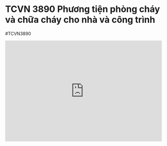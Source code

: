 # TCVN 3890 Phương tiện phòng cháy và chữa cháy cho nhà và công trình

#TCVN3890
<div style="position:relative;padding-top:max(60%,324px);width:100%;height:0;"><iframe style="position:absolute;border:none;width:100%;height:100%;left:0;top:0;" src="https://online.fliphtml5.com/ntjwsz/dhwv/"  seamless="seamless" scrolling="no" frameborder="0" allowtransparency="true" allowfullscreen="true" ></iframe></div>